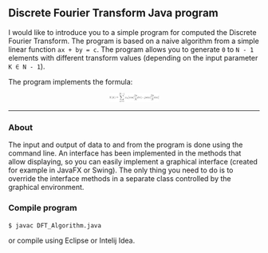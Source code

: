 ## Discrete Fourier Transform Java program

I would like to introduce you to a simple program for computed the Discrete Fourier Transform. The program is based
on a naive algorithm from a simple linear function `ax + by = c`. The program allows you to generate `0` to `N - 1` elements
with different transform values (depending on the input parameter `K ∈ N - 1`).

The program implements the formula:

<div align="center">
  <img src="https://raw.githubusercontent.com/Milosz08/Java_Discrete_Fourier_Transform/master/img/equation.png" width="100">
</div>

<hr>

### About
The input and output of data to and from the program is done using the command line. An interface has been implemented
in the methods that allow displaying, so you can easily implement a graphical interface (created for example in JavaFX
or Swing). The only thing you need to do is to override the interface methods in a separate class controlled by the
graphical environment.

### Compile program

```
$ javac DFT_Algorithm.java
```

or compile using Eclipse or Intelij Idea.
